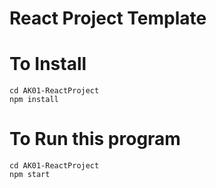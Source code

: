 # React Project Template


# To Install

    cd AK01-ReactProject
    npm install


# To Run this program

	cd AK01-ReactProject
	npm start

